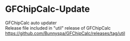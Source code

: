 # GFChipCalc-Update
GFChipCalc auto updater  
Release file included in "util" release of GFChipCalc  
https://github.com/Bunnyspa/GFChipCalc/releases/tag/util

